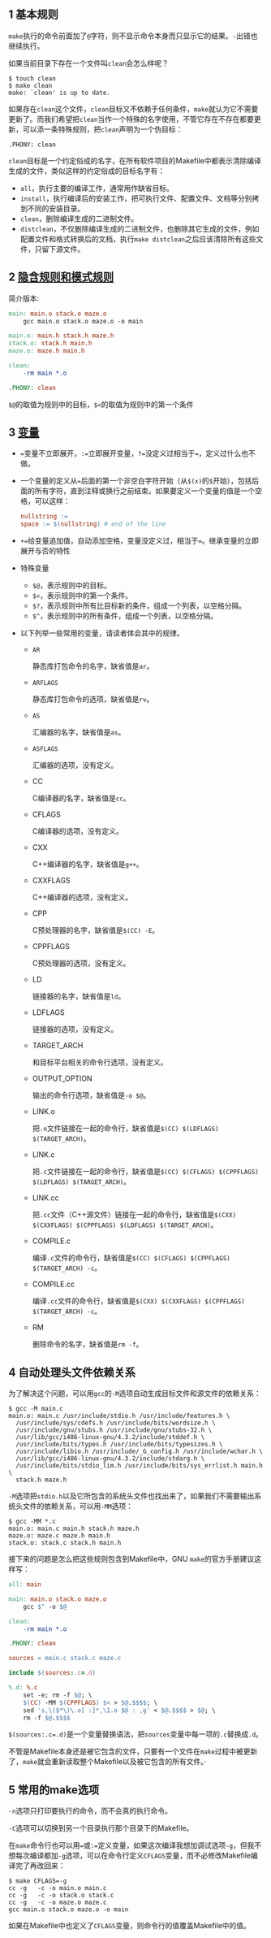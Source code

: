 ## 1 基本规则

`make`执行的命令前面加了`@`字符，则不显示命令本身而只显示它的结果。`-`出错也继续执行。

如果当前目录下存在一个文件叫`clean`会怎么样呢？

```
$ touch clean
$ make clean
make: `clean' is up to date.
```

如果存在`clean`这个文件，`clean`目标又不依赖于任何条件，`make`就认为它不需要更新了。而我们希望把`clean`当作一个特殊的名字使用，不管它存在不存在都要更新，可以添一条特殊规则，把`clean`声明为一个伪目标：

```
.PHONY: clean
```

`clean`目标是一个约定俗成的名字，在所有软件项目的Makefile中都表示清除编译生成的文件，类似这样的约定俗成的目标名字有：

- `all`，执行主要的编译工作，通常用作缺省目标。
- `install`，执行编译后的安装工作，把可执行文件、配置文件、文档等分别拷到不同的安装目录。
- `clean`，删除编译生成的二进制文件。
- `distclean`，不仅删除编译生成的二进制文件，也删除其它生成的文件，例如配置文件和格式转换后的文档，执行`make distclean`之后应该清除所有这些文件，只留下源文件。

## 2 [隐含规则和模式规则](https://akaedu.github.io/book/ch22s02.html)

简介版本:

```makefile
main: main.o stack.o maze.o
	gcc main.o stack.o maze.o -o main

main.o: main.h stack.h maze.h
stack.o: stack.h main.h
maze.o: maze.h main.h

clean:
	-rm main *.o

.PHONY: clean
```

`$@`的取值为规则中的目标，`$<`的取值为规则中的第一个条件

## 3 [变量](https://akaedu.github.io/book/ch22s03.html)

- `=`变量不立即展开，`:=`立即展开变量，`?=`没定义过相当于`=`，定义过什么也不做。

- 一个变量的定义从`=`后面的第一个非空白字符开始（从`$(x)`的`$`开始），包括后面的所有字符，直到注释或换行之前结束。如果要定义一个变量的值是一个空格，可以这样：

  ```makefile
  nullstring := 
  space := $(nullstring) # end of the line
  ```

- `+=`给变量追加值，自动添加空格，变量没定义过，相当于`=`。继承变量的立即展开与否的特性

- 特殊变量

  - `$@`，表示规则中的目标。
  - `$<`，表示规则中的第一个条件。
  - `$?`，表示规则中所有比目标新的条件，组成一个列表，以空格分隔。
  - `$^`，表示规则中的所有条件，组成一个列表，以空格分隔。

- 以下列举一些常用的变量，请读者体会其中的规律。

  - `AR`

    静态库打包命令的名字，缺省值是`ar`。

  - `ARFLAGS`

    静态库打包命令的选项，缺省值是`rv`。

  - `AS`

    汇编器的名字，缺省值是`as`。

  - `ASFLAGS`

    汇编器的选项，没有定义。

  - CC

    C编译器的名字，缺省值是`cc`。

  - CFLAGS

    C编译器的选项，没有定义。

  - CXX

    C++编译器的名字，缺省值是`g++`。

  - CXXFLAGS

    C++编译器的选项，没有定义。

  - CPP

    C预处理器的名字，缺省值是`$(CC) -E`。

  - CPPFLAGS

    C预处理器的选项，没有定义。

  - LD

    链接器的名字，缺省值是`ld`。

  - LDFLAGS

    链接器的选项，没有定义。

  - TARGET_ARCH

    和目标平台相关的命令行选项，没有定义。

  - OUTPUT_OPTION

    输出的命令行选项，缺省值是`-o $@`。

  - LINK.o

    把`.o`文件链接在一起的命令行，缺省值是`$(CC) $(LDFLAGS) $(TARGET_ARCH)`。

  - LINK.c

    把`.c`文件链接在一起的命令行，缺省值是`$(CC) $(CFLAGS) $(CPPFLAGS) $(LDFLAGS) $(TARGET_ARCH)`。

  - LINK.cc

    把`.cc`文件（C++源文件）链接在一起的命令行，缺省值是`$(CXX) $(CXXFLAGS) $(CPPFLAGS) $(LDFLAGS) $(TARGET_ARCH)`。

  - COMPILE.c

    编译`.c`文件的命令行，缺省值是`$(CC) $(CFLAGS) $(CPPFLAGS) $(TARGET_ARCH) -c`。

  - COMPILE.cc

    编译`.cc`文件的命令行，缺省值是`$(CXX) $(CXXFLAGS) $(CPPFLAGS) $(TARGET_ARCH) -c`。

  - RM

    删除命令的名字，缺省值是`rm -f`。

## 4 自动处理头文件依赖关系

为了解决这个问题，可以用`gcc`的`-M`选项自动生成目标文件和源文件的依赖关系：

```shell
$ gcc -M main.c
main.o: main.c /usr/include/stdio.h /usr/include/features.h \
  /usr/include/sys/cdefs.h /usr/include/bits/wordsize.h \
  /usr/include/gnu/stubs.h /usr/include/gnu/stubs-32.h \
  /usr/lib/gcc/i486-linux-gnu/4.3.2/include/stddef.h \
  /usr/include/bits/types.h /usr/include/bits/typesizes.h \
  /usr/include/libio.h /usr/include/_G_config.h /usr/include/wchar.h \
  /usr/lib/gcc/i486-linux-gnu/4.3.2/include/stdarg.h \
  /usr/include/bits/stdio_lim.h /usr/include/bits/sys_errlist.h main.h \
  stack.h maze.h
```

`-M`选项把`stdio.h`以及它所包含的系统头文件也找出来了，如果我们不需要输出系统头文件的依赖关系，可以用`-MM`选项：

```shell
$ gcc -MM *.c
main.o: main.c main.h stack.h maze.h
maze.o: maze.c maze.h main.h
stack.o: stack.c stack.h main.h
```

接下来的问题是怎么把这些规则包含到Makefile中，GNU `make`的官方手册建议这样写：

```makefile
all: main

main: main.o stack.o maze.o
	gcc $^ -o $@

clean:
	-rm main *.o

.PHONY: clean

sources = main.c stack.c maze.c

include $(sources:.c=.d)

%.d: %.c
	set -e; rm -f $@; \
	$(CC) -MM $(CPPFLAGS) $< > $@.$$$$; \
	sed 's,\($*\)\.o[ :]*,\1.o $@ : ,g' < $@.$$$$ > $@; \
	rm -f $@.$$$$
```

`$(sources:.c=.d)`是一个变量替换语法，把`sources`变量中每一项的`.c`替换成`.d`。

不管是Makefile本身还是被它包含的文件，只要有一个文件在`make`过程中被更新了，`make`就会重新读取整个Makefile以及被它包含的所有文件。·

## 5 常用的make选项

`-n`选项只打印要执行的命令，而不会真的执行命令。

`-C`选项可以切换到另一个目录执行那个目录下的Makefile。

在`make`命令行也可以用`=`或`:=`定义变量，如果这次编译我想加调试选项`-g`，但我不想每次编译都加`-g`选项，可以在命令行定义`CFLAGS`变量，而不必修改Makefile编译完了再改回来：

```shell
$ make CFLAGS=-g
cc -g   -c -o main.o main.c
cc -g   -c -o stack.o stack.c
cc -g   -c -o maze.o maze.c
gcc main.o stack.o maze.o -o main
```

如果在Makefile中也定义了`CFLAGS`变量，则命令行的值覆盖Makefile中的值。

